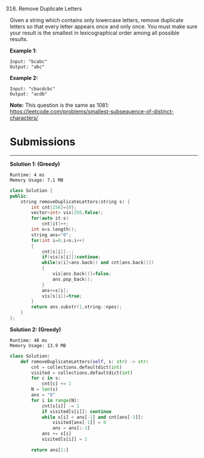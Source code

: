 316. Remove Duplicate Letters

Given a string which contains only lowercase letters, remove duplicate letters so that every letter appears once and only once. You must make sure your result is the smallest in lexicographical order among all possible results.

**Example 1:**
```
Input: "bcabc"
Output: "abc"
```

**Example 2:**
```
Input: "cbacdcbc"
Output: "acdb"
```

**Note:** This question is the same as 1081: https://leetcode.com/problems/smallest-subsequence-of-distinct-characters/

# Submissions
---
**Solution 1: (Greedy)**
```
Runtime: 4 ms
Memory Usage: 7.1 MB
```
```c++
class Solution {
public:
    string removeDuplicateLetters(string s) {
        int cnt[256]={0};
        vector<int> vis(256,false);
        for(auto it:s)
            cnt[it]++;
        int n=s.length();
        string ans="0";
        for(int i=0;i<n;i++)
        {
            cnt[s[i]]--;
            if(vis[s[i]])continue;
            while(s[i]<ans.back() and cnt[ans.back()])
            {
                vis[ans.back()]=false;
                ans.pop_back();
            }
            ans+=s[i];
            vis[s[i]]=true;
        }
        return ans.substr(1,string::npos);
    }
};
```

**Solution 2: (Greedy)**
```
Runtime: 48 ms
Memory Usage: 13.9 MB
```
```python
class Solution:
    def removeDuplicateLetters(self, s: str) -> str:
        cnt = collections.defaultdict(int)
        visited = collections.defaultdict(int)
        for c in s:
            cnt[c] += 1
        N = len(s)
        ans = "0"
        for i in range(N):
            cnt[s[i]] -= 1
            if visited[s[i]]: continue
            while s[i] < ans[-1] and cnt[ans[-1]]:
                visited[ans[-1]] = 0
                ans = ans[:-1]
            ans += s[i]
            visited[s[i]] = 1

        return ans[1:]
```